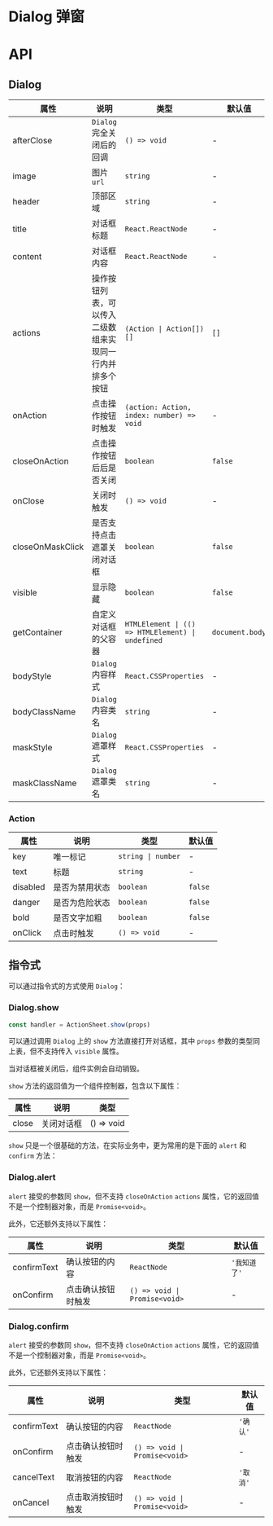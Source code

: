 # Dialog 弹窗

<code src="./demos/index.tsx"></code>

# API

## Dialog

| 属性             | 说明                                                     | 类型                                              | 默认值          |
| ---------------- | -------------------------------------------------------- | ------------------------------------------------- | --------------- |
| afterClose       | `Dialog` 完全关闭后的回调                                | `() => void`                                      | -               |
| image            | 图片 `url`                                               | `string`                                          | -               |
| header           | 顶部区域                                                 | `string`                                          | -               |
| title            | 对话框标题                                               | `React.ReactNode`                                 | -               |
| content          | 对话框内容                                               | `React.ReactNode`                                 | -               |
| actions          | 操作按钮列表，可以传入二级数组来实现同一行内并排多个按钮 | `(Action \| Action[])[]`                          | `[]`            |
| onAction         | 点击操作按钮时触发                                       | `(action: Action, index: number) => void`         | -               |
| closeOnAction    | 点击操作按钮后后是否关闭                                 | `boolean`                                         | `false`         |
| onClose          | 关闭时触发                                               | `() => void`                                      | -               |
| closeOnMaskClick | 是否支持点击遮罩关闭对话框                               | `boolean`                                         | `false`         |
| visible          | 显示隐藏                                                 | `boolean`                                         | `false`         |
| getContainer     | 自定义对话框的父容器                                     | `HTMLElement \| (() => HTMLElement) \| undefined` | `document.body` |
| bodyStyle        | `Dialog` 内容样式                                        | `React.CSSProperties`                             | -               |
| bodyClassName    | `Dialog` 内容类名                                        | `string`                                          | -               |
| maskStyle        | `Dialog` 遮罩样式                                        | `React.CSSProperties`                             | -               |
| maskClassName    | `Dialog` 遮罩类名                                        | `string`                                          | -               |

### Action

| 属性     | 说明           | 类型               | 默认值  |
| -------- | -------------- | ------------------ | ------- |
| key      | 唯一标记       | `string \| number` | -       |
| text     | 标题           | `string`           | -       |
| disabled | 是否为禁用状态 | `boolean`          | `false` |
| danger   | 是否为危险状态 | `boolean`          | `false` |
| bold     | 是否文字加粗   | `boolean`          | `false` |
| onClick  | 点击时触发     | `() => void`       | -       |

## 指令式

可以通过指令式的方式使用 `Dialog`：

### Dialog.show

```ts | pure
const handler = ActionSheet.show(props)
```

可以通过调用 `Dialog` 上的 `show` 方法直接打开对话框，其中 `props` 参数的类型同上表，但不支持传入 `visible` 属性。

当对话框被关闭后，组件实例会自动销毁。

`show` 方法的返回值为一个组件控制器，包含以下属性：

| 属性  | 说明       | 类型       |
| ----- | ---------- | ---------- |
| close | 关闭对话框 | () => void |

`show` 只是一个很基础的方法，在实际业务中，更为常用的是下面的 `alert` 和 `confirm` 方法：

### Dialog.alert

`alert` 接受的参数同 `show`，但不支持 `closeOnAction` `actions` 属性，它的返回值不是一个控制器对象，而是 `Promise<void>`。

此外，它还额外支持以下属性：

| 属性        | 说明               | 类型                          | 默认值       |
| ----------- | ------------------ | ----------------------------- | ------------ |
| confirmText | 确认按钮的内容     | `ReactNode`                   | `'我知道了'` |
| onConfirm   | 点击确认按钮时触发 | `() => void \| Promise<void>` | -            |

### Dialog.confirm

`alert` 接受的参数同 `show`，但不支持 `closeOnAction` `actions` 属性，它的返回值不是一个控制器对象，而是 `Promise<void>`。

此外，它还额外支持以下属性：

| 属性        | 说明               | 类型                          | 默认值   |
| ----------- | ------------------ | ----------------------------- | -------- |
| confirmText | 确认按钮的内容     | `ReactNode`                   | `'确认'` |
| onConfirm   | 点击确认按钮时触发 | `() => void \| Promise<void>` | -        |
| cancelText  | 取消按钮的内容     | `ReactNode`                   | `'取消'` |
| onCancel    | 点击取消按钮时触发 | `() => void \| Promise<void>` | -        |
